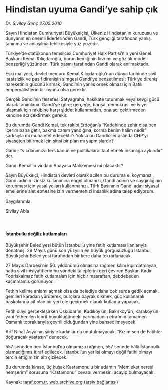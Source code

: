 # Hindistan uyuma Gandi’ye sahip çık

*Dr. Sivilay Genç 27.05.2010*

<div class="yazi"><p>Sayın Hindistan Cumhuriyeti Büyükelçisi, Ülkeniz Hindistan’ın kurucusu ve dünyanın en önemli liderlerinden Gandi, Türk gençliği tarafından yanlış tanınma ve anlaşılma tehlikesiyle yüz yüzedir.</p>
<p>Türkiye’de statükonun temsilcisi Cumhuriyet Halk Partisi’nin yeni Genel Başkanı Kemal Kılıçdaroğlu, burun kemiğinin kıvrımı ve gözlük modeli benzerliği yüzünden, Türk basını tarafından Gandi olarak anılmaktadır.</p>
<p>Eski maliyeci, devlet memuru Kemal Kılıçdaroğlu’nun dünya tarihinde sivil itaatsizlik ve pasif direnişin simgesi Gandi’ye benzetilmesi; Türkiye direniş hareketinin gücünü kırmak, Gandi’nin yanlış örnek olması için Batılı emperyalistlerin bir oyunu olsa gerektir.</p>
<p>Gerçek Gandi’nin felsefesi Satyagraha, hakikate tutunmak veya sevgi gücü olarak tanımlanır. Gandi’ye göre; gerçeğe, barışa, demokrasi ve iyiye ulaşmak için rakibine karşı şiddet kullanmadan, ona acı çektirmeden kendine acı çektirmek gerekir.</p>
<p>Bu durumda Gandi Kemal, tek rakibi Erdoğan’a “Kadehinde zehir olsa ben içerim bana getir, bakma canım yandığına, sorma benim halim nedir” şarksıyla mı muhalefet edecektir? Yoksa bu Gandiciler aslında CHP’yi siyaseten bitirmek için sinsi bir plan mı yapmışlardır?</p>
<p>Gandi; “vicdanımıza ters kanun ve politikalara itaat etmek insanlığa aykırıdır” der.</p>
<p>Gandi Kemal’in vicdanı Anayasa Mahkemesi mi olacaktır?</p>
<p>Sayın Büyükelçi, Hindistan devleti olarak acilen bu duruma el koymanızı, Gandi adının izinsiz kullanımına engel olmanızı, Gandi adının ve saygınlığının korunması için yasal yolları kullanmanızı, Türk Basınının Gandi adını siyasal emellerine alet etmesine izin vermemenizi insanlık adına talep ediyorum.</p>
<p>Saygılarımla</p>
<p>Sivilay Abla</p>
<h4> </h4>
<h4>İstanbullu değiliz kutlamaları</h4>
<p>Büyükşehir Belediyesi bütün İstanbul’u yine fetih kutlaması ilanlarıyla donatmış. 29 Mayıs günü son yüzyılın en büyük görgüsüzlüğü İstanbul Büyükşehir Belediyesi tarafından bir kere daha tekrarlanacak.</p>
<p>27 Mayıs Darbesi’nin 50. yıldönümü olmasına rağmen kılını kıpırdatmayan, hatta sivil inisiyatiflerin bu yöndeki taleplerini geri çeviren Başkan Kadir Topriskalmaz fetih kutlamaları için hiçbir masraftan, debdebeden kaçınmamış görünüyor.</p>
<p>Fethin kelime anlamı açmak olsa da belediye daha çok surda gedik açmak, gemileri karadan yürüterek, burçlara bayrak dikmek, güç kullanarak başkalarına ait olan bir yeri ele geçirmek olarak kutlama yapacak.</p>
<p>Fetih olayı gerçekleşirken Üsküdar’ın, Kadıköy’ün, Bakırköy’ün, Karaköy’ün yani fethedilen kibrit büyüklüğündeki yarımadanın etrafının tamamen Osmanlı topraklarıyla çevrili olduğundan yine bahsedilmeyecek.</p>
<p>Arif Nihat Asya’nın şiiriyle kadınlar da unutulmayacak. “Kızım sen de Fatihler doğuracak yaştasın” denecek.</p>
<p>557 seneden beri İstanbul’da olmamıza rağmen, 557 senede hâlâ İstanbullu olamadığımız itiraf edilecek. İstanbul’un yerlisi olmayı değil fatihi olmayı tercih ettiğimizin altı çizilecek.</p>
<p>Bu durumda kimse, üç kuşak Kastamonulu bir adamın “Memleket neresi hemşerim” sorusuna “Kastamonu” cevabı vermesini acayip bulmayacak.</p></div>

Kaynak: [taraf.com.tr](http://www.taraf.com.tr:80/dr-sivilay-genc/makale-hindistan-uyuma-gandi-ye-sahip-cik.htm), [web.archive.org (arşiv bağlantısı)](http://web.archive.org/web/20100530035558/http://www.taraf.com.tr:80/dr-sivilay-genc/makale-hindistan-uyuma-gandi-ye-sahip-cik.htm)
